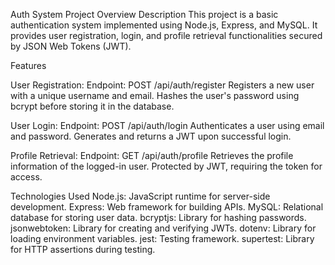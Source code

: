 Auth System Project Overview
Description
This project is a basic authentication system implemented using Node.js, Express, and MySQL. It provides user registration, login, and profile retrieval functionalities secured by JSON Web Tokens (JWT).

Features

User Registration:
Endpoint: POST /api/auth/register
Registers a new user with a unique username and email.
Hashes the user's password using bcrypt before storing it in the database.

User Login:
Endpoint: POST /api/auth/login
Authenticates a user using email and password.
Generates and returns a JWT upon successful login.

Profile Retrieval:
Endpoint: GET /api/auth/profile
Retrieves the profile information of the logged-in user.
Protected by JWT, requiring the token for access.

Technologies Used
Node.js: JavaScript runtime for server-side development.
Express: Web framework for building APIs.
MySQL: Relational database for storing user data.
bcryptjs: Library for hashing passwords.
jsonwebtoken: Library for creating and verifying JWTs.
dotenv: Library for loading environment variables.
jest: Testing framework.
supertest: Library for HTTP assertions during testing.

